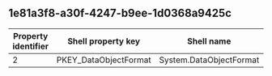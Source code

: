 ## 1e81a3f8-a30f-4247-b9ee-1d0368a9425c

Property identifier | Shell property key | Shell name | Alias
--- | --- | --- | ---
2 | PKEY_DataObjectFormat | System.DataObjectFormat | 

